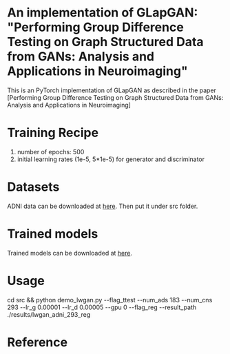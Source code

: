 # An implementation of GLapGAN: "Performing Group Difference Testing on Graph Structured Data from GANs: Analysis and Applications in Neuroimaging"
This is an PyTorch implementation of GLapGAN as described in the paper [Performing Group Difference Testing on Graph Structured Data from GANs: Analysis and Applications in Neuroimaging]

# Training Recipe 
1. number of epochs: 500
2. initial learning rates (1e-5, 5*1e-5) for generator and discriminator

# Datasets
ADNI data can be downloaded at [here](https://drive.google.com/drive/folders/1aa5PCcO6Q5W91BERt6yiSImG-dkhKHmY?usp=sharing). Then put it under
src folder. 

# Trained models
Trained models can be downloaded at [here](https://drive.google.com/drive/folders/1aa5PCcO6Q5W91BERt6yiSImG-dkhKHmY?usp=sharing).

# Usage
cd src && python demo_lwgan.py --flag_ttest --num_ads 183 --num_cns 293 --lr_g 0.00001 --lr_d 0.00005 --gpu 0 --flag_reg --result_path ./results/lwgan_adni_293_reg

# Reference

